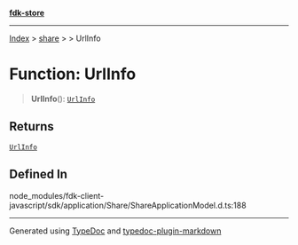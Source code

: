 [**fdk-store**](../../../README.md)
***

[Index](../../../API.md) > [share](../../README.md) > [<internal>](../README.md) > UrlInfo

# Function: UrlInfo

> **UrlInfo**(): [`UrlInfo`](../type-aliases/type-alias.UrlInfo.md)

## Returns

[`UrlInfo`](../type-aliases/type-alias.UrlInfo.md)

## Defined In

node\_modules/fdk-client-javascript/sdk/application/Share/ShareApplicationModel.d.ts:188

***
Generated using [TypeDoc](https://typedoc.org/) and [typedoc-plugin-markdown](https://www.npmjs.com/package/typedoc-plugin-markdown)

